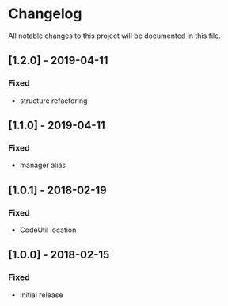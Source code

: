 # Changelog
All notable changes to this project will be documented in this file.

## [1.2.0] - 2019-04-11

### Fixed
- structure refactoring

## [1.1.0] - 2019-04-11

### Fixed
- manager alias

## [1.0.1] - 2018-02-19

### Fixed
- CodeUtil location

## [1.0.0] - 2018-02-15

### Fixed
- initial release
